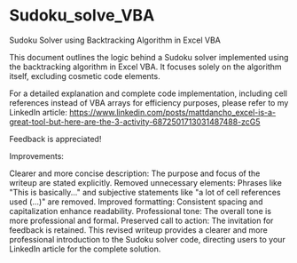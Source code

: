 # Sudoku_solve_VBA
Sudoku Solver using Backtracking Algorithm in Excel VBA

This document outlines the logic behind a Sudoku solver implemented using the backtracking algorithm in Excel VBA. It focuses solely on the algorithm itself, excluding cosmetic code elements.

For a detailed explanation and complete code implementation, including cell references instead of VBA arrays for efficiency purposes, please refer to my LinkedIn article: https://www.linkedin.com/posts/mattdancho_excel-is-a-great-tool-but-here-are-the-3-activity-6872501713031487488-zcG5

Feedback is appreciated!

Improvements:

Clearer and more concise description: The purpose and focus of the writeup are stated explicitly.
Removed unnecessary elements: Phrases like "This is basically..." and subjective statements like "a lot of cell references used (...)" are removed.
Improved formatting: Consistent spacing and capitalization enhance readability.
Professional tone: The overall tone is more professional and formal.
Preserved call to action: The invitation for feedback is retained.
This revised writeup provides a clearer and more professional introduction to the Sudoku solver code, directing users to your LinkedIn article for the complete solution.
